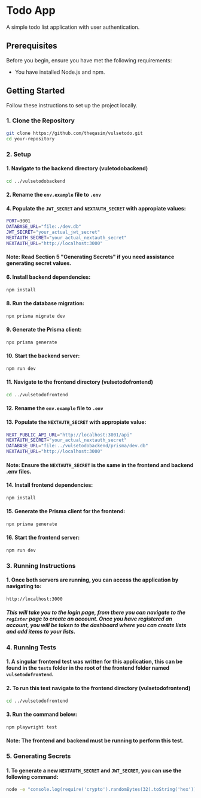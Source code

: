 # Todo App

A simple todo list application with user authentication.

## Prerequisites

Before you begin, ensure you have met the following requirements:
- You have installed Node.js and npm.

## Getting Started

Follow these instructions to set up the project locally.

### 1. Clone the Repository

```sh
git clone https://github.com/theqasim/vulsetodo.git
cd your-repository
```

### 2. Setup 

#### 1. Navigate to the backend directory (vuletodobackend)

```sh
cd ../vulsetodobackend
```

#### 2. Rename the `env.example` file to `.env`

#### 4. Populate the `JWT_SECRET` and `NEXTAUTH_SECRET` with appropiate values:

```sh
PORT=3001
DATABASE_URL="file:./dev.db"
JWT_SECRET="your_actual_jwt_secret"
NEXTAUTH_SECRET="your_actual_nextauth_secret"
NEXTAUTH_URL="http://localhost:3000"
```

#### Note: Read Section 5 "Generating Secrets" if you need assistance generating secret values. 

#### 6. Install backend dependencies:

```sh
npm install
```

#### 8. Run the database migration:

```sh
npx prisma migrate dev
```

#### 9. Generate the Prisma client:

```sh
npx prisma generate
```

#### 10. Start the backend server:

```sh
npm run dev
```

#### 11. Navigate to the frontend directory (vulsetodofrontend)

```sh
cd ../vulsetodofrontend
```

#### 12. Rename the `env.example` file to `.env`

#### 13. Populate the `NEXTAUTH_SECRET` with appropiate value:

```sh
NEXT_PUBLIC_API_URL="http://localhost:3001/api"
NEXTAUTH_SECRET="your_actual_nextauth_secret"
DATABASE_URL="file:../vulsetodobackend/prisma/dev.db"
NEXTAUTH_URL="http://localhost:3000"
```

#### Note: Ensure the `NEXTAUTH_SECRET` is the same in the frontend and backend .env files.

#### 14. Install frontend dependencies:

```sh
npm install
```

#### 15. Generate the Prisma client for the frontend:

```sh
npx prisma generate
```

#### 16. Start the frontend server:

```sh
npm run dev
```

### 3. Running Instructions

#### 1. Once both servers are running, you can access the application by navigating to:

```sh
http://localhost:3000
```
##### This will take you to the login page, from there you can navigate to the `register` page to create an account. Once you have registered an account, you will be taken to the dashboard where you can create lists and add items to your lists.


### 4. Running Tests

#### 1. A singular frontend test was written for this application, this can be found in the `tests` folder in the root of the frontend folder named `vulsetodofrontend`. 

#### 2. To run this test navigate to the frontend directory (vulsetodofrontend)

```sh
cd ../vulsetodofrontend
```

#### 3. Run the command below:

```sh
npm playwright test
```

#### Note: The frontend and backend must be running to perform this test.

### 5. Generating Secrets

#### 1. To generate a new `NEXTAUTH_SECRET` and `JWT_SECRET`, you can use the following command:

```sh
node -e "console.log(require('crypto').randomBytes(32).toString('hex'))"
```

